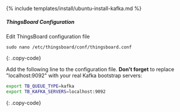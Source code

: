 {% include templates/install/ubuntu-install-kafka.md %}

##### ThingsBoard Configuration

Edit ThingsBoard configuration file

```text
sudo nano /etc/thingsboard/conf/thingsboard.conf
```
{: .copy-code}

Add the following line to the configuration file. **Don't forget** to replace "localhost:9092" with your real Kafka bootstrap servers:

```bash
export TB_QUEUE_TYPE=kafka
export TB_KAFKA_SERVERS=localhost:9092
```
{: .copy-code}
